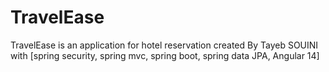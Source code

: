 # TravelEase
TravelEase is an application for hotel reservation created By Tayeb SOUINI with [spring security, spring mvc, spring boot, spring data JPA, Angular 14] 
